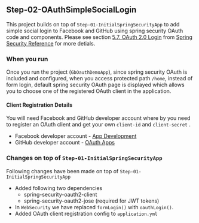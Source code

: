 ## Step-02-OAuthSimpleSocialLogin

This project builds on top of `Step-01-InitialSpringSecurityApp`
to add simple social login to Facebook and GitHub using spring
security OAuth code and components. Please see section
[5.7. OAuth 2.0 Login](https://docs.spring.io/spring-security/site/docs/current/reference/htmlsingle/#jc-oauth2login)
from [Spring Security Reference](https://docs.spring.io/spring-security/site/docs/current/reference/htmlsingle/)
for more detials.


### When you run
Once you run the project (`GbOauthDemoApp`), since spring security
OAuth is included and configured, when you access protected
path `/home`, instead of form login, default spring security
OAuth page is displayed which allows you to choose one of the
registered OAuth client in the application.


#### Client Registration Details
You will need Facebook and GitHub developer account where by
you need to register an OAuth client and get your own
`client-id` and `client-secret` .
* Facebook developer account -
    [App Development](https://developers.facebook.com/docs/apps/)
* GitHub developer account -
    [OAuth Apps](https://github.com/settings/developers)


### Changes on top of `Step-01-InitialSpringSecurityApp`
Following changes have been made on top
of `Step-01-InitialSpringSecurityApp`
* Added following two dependencies
  * spring-security-oauth2-client
  * spring-security-oauth2-jose (required for JWT tokens)
* In `WebSecurity` we have replaced `formLogin()` with `oauthLogin()`.
* Added OAuth client registration config to `application.yml`
